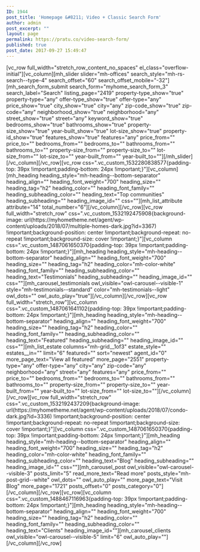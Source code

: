 ```yaml
---
ID: 1944
post_title: 'Homepage &#8211; Video + Classic Search Form'
author: admin
post_excerpt: ""
layout: page
permalink: https://pratu.co/video-search-form/
published: true
post_date: 2017-09-27 15:49:47
---
```

<p>[vc_row full_width="stretch_row_content_no_spaces" el_class="overflow-initial"][vc_column][mh_slider slider="mh-offices" search_style="mh-rs-search--type-4" search_offset="60" search_offset_mobile="-32"][mh_search_form_submit search_form="myhome_search_form_3" search_label="Search" listing_page="2419" property-type_show="true" property-type="any" offer-type_show="true" offer-type="any" price_show="true" city_show="true" city="any" zip-code_show="true" zip-code="any" neighborhood_show="true" neighborhood="any" street_show="true" street="any" keyword_show="true" bedrooms_show="true" bathrooms_show="true" property-size_show="true" year-built_show="true" lot-size_show="true" property-id_show="true" features_show="true" features="any" price_from="" price_to="" bedrooms_from="" bedrooms_to="" bathrooms_from="" bathrooms_to="" property-size_from="" property-size_to="" lot-size_from="" lot-size_to="" year-built_from="" year-built_to=""][/mh_slider][/vc_column][/vc_row][vc_row css=".vc_custom_1532280838577{padding-top: 39px !important;padding-bottom: 24px !important;}"][vc_column][mh_heading heading_style="mh-heading--bottom-separator" heading_align="" heading_font_weight="700" heading_size="" heading_tag="h2" heading_color="" heading_font_family="" heading_subheading_color="" heading_text="Top communities" heading_subheading="" heading_image_id="" css=""][mh_list_attribute attribute="14" total_number="6"][/vc_column][/vc_row][vc_row full_width="stretch_row" css=".vc_custom_1532192475908{background-image: url(https://myhometheme.net/agent/wp-content/uploads/2018/07/multiple-homes-dark.jpg?id=3367) !important;background-position: center !important;background-repeat: no-repeat !important;background-size: cover !important;}"][vc_column css=".vc_custom_1487061650370{padding-top: 39px !important;padding-bottom: 24px !important;}"][mh_heading heading_style="mh-heading--bottom-separator" heading_align="" heading_font_weight="700" heading_size="" heading_tag="h2" heading_color="mh-color-white" heading_font_family="" heading_subheading_color="" heading_text="Testimonials" heading_subheading="" heading_image_id="" css=""][mh_carousel_testimonials owl_visible="owl-carousel--visible-1" style="mh-testimonials--standard" color="mh-testimonials--light" owl_dots="" owl_auto_play="true"][/vc_column][/vc_row][vc_row full_width="stretch_row"][vc_column css=".vc_custom_1487061641102{padding-top: 39px !important;padding-bottom: 24px !important;}"][mh_heading heading_style="mh-heading--bottom-separator" heading_align="" heading_font_weight="700" heading_size="" heading_tag="h2" heading_color="" heading_font_family="" heading_subheading_color="" heading_text="Featured" heading_subheading="" heading_image_id="" css=""][mh_list_estate columns="mh-grid__1of3" estate_style="" estates__in="" limit="6" featured="" sort="newest" agent_id="0" more_page_text="View all featured" more_page="2551" property-type="any" offer-type="any" city="any" zip-code="any" neighborhood="any" street="any" features="any" price_from="" price_to="" bedrooms_from="" bedrooms_to="" bathrooms_from="" bathrooms_to="" property-size_from="" property-size_to="" year-built_from="" year-built_to="" lot-size_from="" lot-size_to=""][/vc_column][/vc_row][vc_row full_width="stretch_row" css=".vc_custom_1532192437209{background-image: url(https://myhometheme.net/agent/wp-content/uploads/2018/07/condo-dark.jpg?id=3336) !important;background-position: center !important;background-repeat: no-repeat !important;background-size: cover !important;}"][vc_column css=".vc_custom_1487061650370{padding-top: 39px !important;padding-bottom: 24px !important;}"][mh_heading heading_style="mh-heading--bottom-separator" heading_align="" heading_font_weight="700" heading_size="" heading_tag="h2" heading_color="mh-color-white" heading_font_family="" heading_subheading_color="" heading_text="Blog" heading_subheading="" heading_image_id="" css=""][mh_carousel_post owl_visible="owl-carousel--visible-3" posts_limit="5" read_more_text="Read more" posts_style="mh-post-grid--white" owl_dots="" owl_auto_play="" more_page_text="Visit Blog" more_page="1721" posts_offset="0" posts_category="0"][/vc_column][/vc_row][vc_row][vc_column css=".vc_custom_1488467116963{padding-top: 39px !important;padding-bottom: 24px !important;}"][mh_heading heading_style="mh-heading--bottom-separator" heading_align="" heading_font_weight="700" heading_size="" heading_tag="h2" heading_color="" heading_font_family="" heading_subheading_color="" heading_text="Clients" heading_image_id=""][mh_carousel_clients owl_visible="owl-carousel--visible-5" limit="6" owl_auto_play=""][/vc_column][/vc_row]</p>